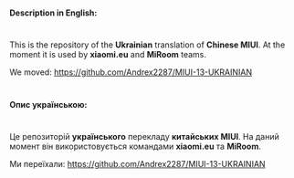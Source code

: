 #
**Description in English:**
#

This is the repository of the **Ukrainian**  translation of **Chinese MIUI**. 
At the moment it is used by **xiaomi.eu**  and **MiRoom**  teams.

We moved: https://github.com/Andrex2287/MIUI-13-UKRAINIAN
#
**Опис українською:**
#

Це репозиторій **українського**  перекладу **китайських MIUI**.
На даний момент він використовується командами **xiaomi.eu**  та **MiRoom**.

Ми переїхали: https://github.com/Andrex2287/MIUI-13-UKRAINIAN




